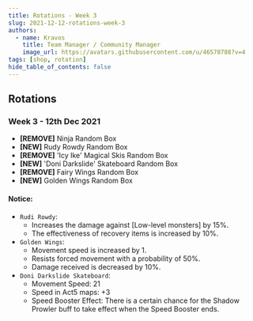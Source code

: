 ```yaml
---
title: Rotations - Week 3
slug: 2021-12-12-rotations-week-3
authors:
  - name: Kravos
    title: Team Manager / Community Manager
    image_url: https://avatars.githubusercontent.com/u/46578788?v=4
tags: [shop, rotation]
hide_table_of_contents: false
---
```

## Rotations

### **Week 3** - **12th Dec 2021**
- **[REMOVE]** Ninja Random Box
- **[NEW]** Rudy Rowdy Random Box
- **[REMOVE]** 'Icy Ike' Magical Skis Random Box
- **[NEW]** 'Doni Darkslide' Skateboard Random Box
- **[REMOVE]** Fairy Wings Random Box
- **[NEW]** Golden Wings Random Box
#### Notice:
- `Rudi Rowdy`:
  - Increases the damage against [Low-level monsters] by 15%.
  - The effectiveness of recovery items is increased by 10%.
- `Golden Wings`:
  - Movement speed is increased by 1.
  - Resists forced movement with a probability of 50%.
  - Damage received is decreased by 10%.
- `Doni Darkslide Skateboard`:
  - Movement Speed: 21
  - Speed in Act5 maps: +3
  - Speed Booster Effect: There is a certain chance for the Shadow Prowler buff to take effect when the Speed Booster ends.